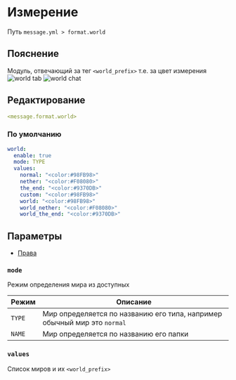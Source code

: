 # Измерение
Путь `message.yml > format.world`

## Пояснение
Модуль, отвечающий за тег `<world_prefix>` т.е. за цвет измерения
![world tab](/worldtab.png)
![world chat](/worldchat.png)

## Редактирование
```yaml
<message.format.world>
```

### По умолчанию
```yaml
world:
  enable: true
  mode: TYPE
  values:
    normal: "<color:#98FB98>"
    nether: "<color:#F08080>"
    the_end: "<color:#9370DB>"
    custom: "<color:#98FB98>"
    world: "<color:#98FB98>"
    world_nether: "<color:#F08080>"
    world_the_end: "<color:#9370DB>"
```

## Параметры

- [Права](/docs/permission/message/format/world/)

<!--@include: @/parts/enable.md-->

### `mode`

Режим определения мира из доступных

| Режим    | Описание                                                                 |
|----------|--------------------------------------------------------------------------|
| `TYPE`   | Мир определяется по названию его типа, например обычный мир это `normal` |
| `NAME`   | Мир определяется по названию его папки                                   |

### `values`

Список миров и их `<world_prefix>`